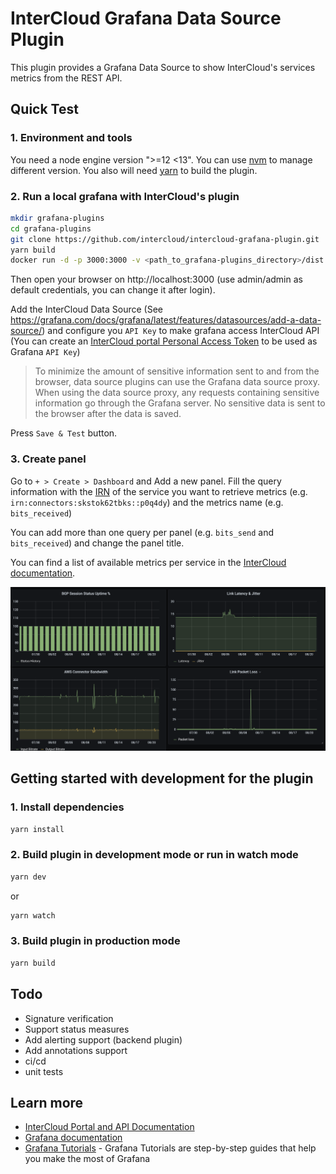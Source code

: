 # InterCloud Grafana Data Source Plugin

This plugin provides a Grafana Data Source to show InterCloud's services metrics from the REST API.

## Quick Test

### 1. Environment and tools

You need a node engine version ">=12 <13". You can use [nvm](https://github.com/nvm-sh/nvm) to manage different version.
You also will need [yarn](https://yarnpkg.com/) to build the plugin.

### 2. Run a local grafana with InterCloud's plugin

```BASH
mkdir grafana-plugins
cd grafana-plugins
git clone https://github.com/intercloud/intercloud-grafana-plugin.git
yarn build
docker run -d -p 3000:3000 -v <path_to_grafana-plugins_directory>/dist:/var/lib/grafana/plugins --name=grafana grafana/grafana:7.3.3
```

Then open your browser on http://localhost:3000 (use admin/admin as default credentials, you can change it after login).

Add the InterCloud Data Source (See https://grafana.com/docs/grafana/latest/features/datasources/add-a-data-source/) and configure you `API Key` to make grafana access InterCloud API (You can create an [InterCloud portal Personal Access Token](https://doc.intercloud.io/api-howtos/authentication/personal-access-token/) to be used as Grafana `API Key`)

> To minimize the amount of sensitive information sent to and from the browser, data source plugins can use the Grafana data source proxy. When using the data source proxy, any requests containing sensitive information go through the Grafana server. No sensitive data is sent to the browser after the data is saved.

Press `Save & Test` button.

### 3. Create panel

Go to `+ > Create > Dashboard` and Add a new panel.
Fill the query information with the [IRN](https://doc.intercloud.io/api-howtos/metrics/) of the service you want to retrieve metrics (e.g. `irn:connectors:skstok62tbks::p0q4dy`) and the metrics name (e.g. `bits_received`)

You can add more than one query per panel (e.g. `bits_send` and `bits_received`) and change the panel title.

You can find a list of available metrics per service in the [InterCloud documentation](https://doc.intercloud.io/api-howtos/metrics/).

![](assets/panel.png)

## Getting started with development for the plugin

### 1. Install dependencies

```BASH
yarn install
```

### 2. Build plugin in development mode or run in watch mode

```BASH
yarn dev
```

or

```BASH
yarn watch
```

### 3. Build plugin in production mode

```BASH
yarn build
```

## Todo

- Signature verification
- Support status measures
- Add alerting support (backend plugin)
- Add annotations support
- ci/cd
- unit tests

## Learn more

- [InterCloud Portal and API Documentation](https://doc.intercloud.io)
- [Grafana documentation](https://grafana.com/docs/)
- [Grafana Tutorials](https://grafana.com/tutorials/) - Grafana Tutorials are step-by-step guides that help you make the most of Grafana
